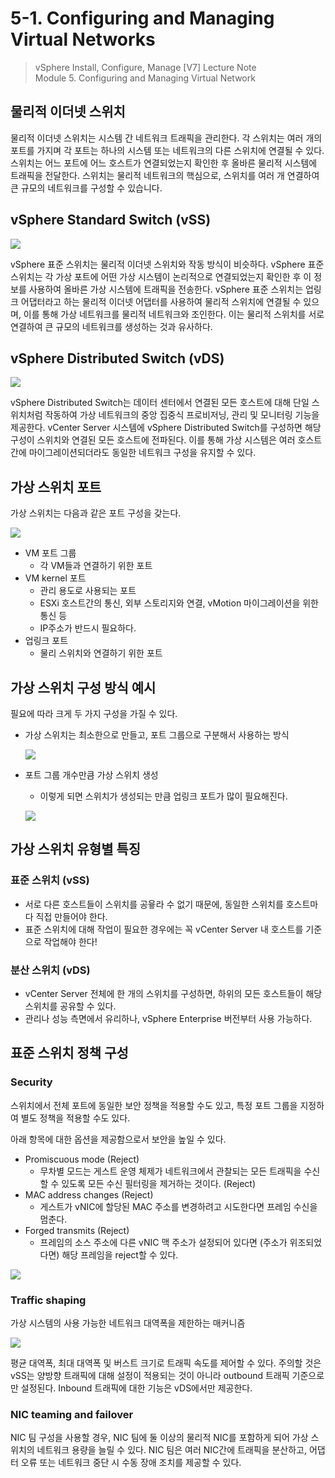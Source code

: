 # 5-1. Configuring and Managing Virtual Networks

> vSphere Install, Configure, Manage [V7] Lecture Note <br>
> Module 5. Configuring and Managing Virtual Network

## 물리적 이더넷 스위치

물리적 이더넷 스위치는 시스템 간 네트워크 트래픽을 관리한다. 각 스위치는 여러 개의 포트를 가지며 각 포트는 하나의 시스템 또는 네트워크의 다른 스위치에 연결될 수 있다. 스위치는 어느 포트에 어느 호스트가 연결되었는지 확인한 후 올바른 물리적 시스템에 트래픽을 전달한다. 스위치는 물리적 네트워크의 핵심으로, 스위치를 여러 개 연결하여 큰 규모의 네트워크를 구성할 수 있습니다.

## vSphere Standard Switch (vSS)

![](images/2021-09-14-22-32-02.png)

vSphere 표준 스위치는 물리적 이더넷 스위치와 작동 방식이 비슷하다. vSphere 표준 스위치는 각 가상 포트에 어떤 가상 시스템이 논리적으로 연결되었는지 확인한 후 이 정보를 사용하여 올바른 가상 시스템에 트래픽을 전송한다. vSphere 표준 스위치는 업링크 어댑터라고 하는 물리적 이더넷 어댑터를 사용하여 물리적 스위치에 연결될 수 있으며, 이를 통해 가상 네트워크를 물리적 네트워크와 조인한다. 이는 물리적 스위치를 서로 연결하여 큰 규모의 네트워크를 생성하는 것과 유사하다. 

## vSphere Distributed Switch (vDS)

![](images/2021-09-14-22-32-22.png)

vSphere Distributed Switch는 데이터 센터에서 연결된 모든 호스트에 대해 단일 스위치처럼 작동하여 가상 네트워크의 중앙 집중식 프로비저닝, 관리 및 모니터링 기능을 제공한다. vCenter Server 시스템에 vSphere Distributed Switch를 구성하면 해당 구성이 스위치와 연결된 모든 호스트에 전파된다. 이를 통해 가상 시스템은 여러 호스트 간에 마이그레이션되더라도 동일한 네트워크 구성을 유지할 수 있다.

## 가상 스위치 포트

가상 스위치는 다음과 같은 포트 구성을 갖는다.

![](images/2021-09-14-14-05-07.png)

- VM 포트 그룹
    - 각 VM들과 연결하기 위한 포트
- VM kernel 포트
    - 관리 용도로 사용되는 포트
    - ESXi 호스트간의 통신, 외부 스토리지와 연결, vMotion 마이그레이션을 위한 통신 등
    - IP주소가 반드시 필요하다.
- 업링크 포트
    - 물리 스위치와 연결하기 위한 포트

## 가상 스위치 구성 방식 예시

필요에 따라 크게 두 가지 구성을 가질 수 있다.

- 가상 스위치는 최소한으로 만들고, 포트 그룹으로 구분해서 사용하는 방식

    ![](images/2021-09-14-14-07-14.png)

- 포트 그룹 개수만큼 가상 스위치 생성
    - 이렇게 되면 스위치가 생성되는 만큼 업링크 포트가 많이 필요해진다.

    ![](images/2021-09-14-14-07-52.png)

## 가상 스위치 유형별 특징

### 표준 스위치 (vSS)
- 서로 다른 호스트들이 스위치를 공윻라 수 없기 때문에, 동일한 스위치를 호스트마다 직접 만들어야 한다.
- 표준 스위치에 대해 작업이 필요한 경우에는 꼭 vCenter Server 내 호스트를 기준으로 작업해야 한다!

### 분산 스위치 (vDS)
- vCenter Server 전체에 한 개의 스위치를 구성하면, 하위의 모든 호스트들이 해당 스위치를 공유할 수 있다.
- 관리나 성능 측면에서 유리하나, vSphere Enterprise 버전부터 사용 가능하다.

## 표준 스위치 정책 구성

### Security

 스위치에서 전체 포트에 동일한 보안 정책을 적용할 수도 있고, 특정 포트 그룹을 지정하여 별도 정책을 적용할 수도 있다.

 아래 항목에 대한 옵션을 제공함으로서 보안을 높일 수 있다.

 - Promiscuous mode (Reject)
    - 무차별 모드는 게스트 운영 체제가 네트워크에서 관찰되는 모든 트래픽을 수신할 수 있도록 모든 수신 필터링을 제거하는 것이다. (Reject)
 - MAC address changes (Reject)
    - 게스트가 vNIC에 할당된 MAC 주소를 변경하려고 시도한다면 프레임 수신을 멈춘다.
 - Forged transmits (Reject)
    - 프레임의 소스 주소에 다른 vNIC 맥 주소가 설정되어 있다면 (주소가 위조되었다면) 해당 프레임을 reject할 수 있다. 

![](images/2021-09-14-22-42-54.png)

### Traffic shaping

 가상 시스템의 사용 가능한 네트워크 대역폭을 제한하는 매커니즘

![](images/2021-09-14-14-57-42.png)

 평균 대역폭, 최대 대역폭 및 버스트 크기로 트래픽 속도를 제어할 수 있다. 주의할 것은 vSS는 양방향 트래픽에 대해 설정이 적용되는 것이 아니라 outbound 트래픽 기준으로만 설정된다. Inbound 트래픽에 대한 기능은 vDS에서만 제공한다.

### NIC teaming and failover

NIC 팀 구성을 사용할 경우, NIC 팀에 둘 이상의 물리적 NIC를 포함하게 되어 가상 스위치의 네트워크 용량을 늘릴 수 있다. NIC 팀은 여러 NIC간에 트래픽을 분산하고, 어댑터 오류 또는 네트워크 중단 시 수동 장애 조치를 제공할 수 있다.


